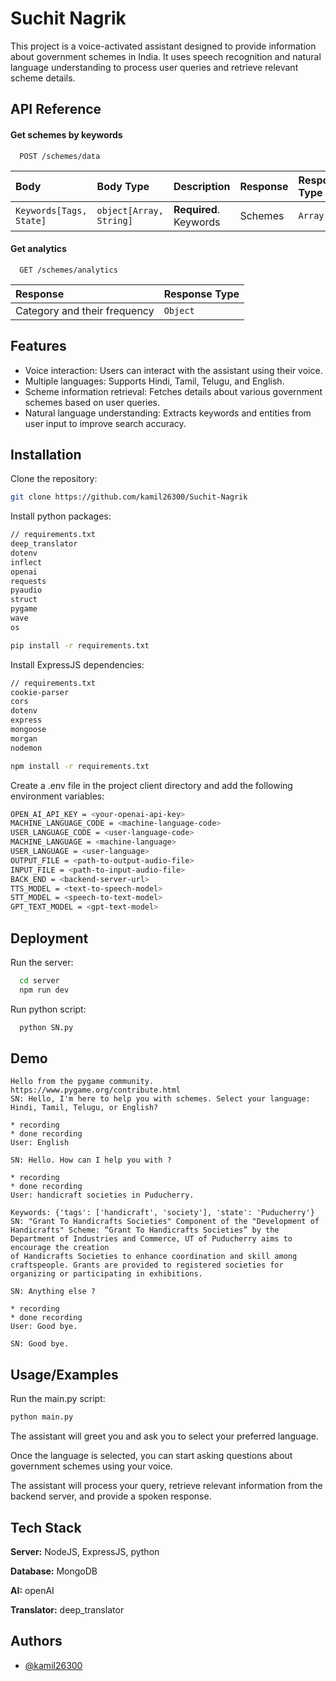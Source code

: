 
# Suchit Nagrik

This project is a voice-activated assistant designed to provide information about government schemes in India. It uses speech recognition and natural language understanding to process user queries and retrieve relevant scheme details.


## API Reference

#### Get schemes by keywords

```http
  POST /schemes/data
```

| Body | Body Type     | Description | Response | Response Type |
| :-------- | :------- | :------------------------- | :--- | :-- |
| `Keywords[Tags, State]` | `object[Array, String]` | **Required**. Keywords | Schemes | `Array`

#### Get analytics

```http
  GET /schemes/analytics
```

| Response | Response Type     |
| :-------- | :------- |
| Category and their frequency      | `Object` | 


## Features

- Voice interaction: Users can interact with the assistant using their voice.
- Multiple languages: Supports Hindi, Tamil, Telugu, and English.
- Scheme information retrieval: Fetches details about various government schemes based on user queries.
- Natural language understanding: Extracts keywords and entities from user input to improve search accuracy.


## Installation

Clone the repository:
```bash
git clone https://github.com/kamil26300/Suchit-Nagrik
```

Install python packages:
```bash
// requirements.txt
deep_translator
dotenv
inflect
openai
requests
pyaudio
struct
pygame
wave
os
```
```bash
pip install -r requirements.txt   
```

Install ExpressJS dependencies:
```bash
// requirements.txt
cookie-parser
cors
dotenv
express
mongoose
morgan
nodemon
```
```bash
npm install -r requirements.txt   
```

Create a .env file in the project client directory and add the following environment variables:   
```bash
OPEN_AI_API_KEY = <your-openai-api-key>
MACHINE_LANGUAGE_CODE = <machine-language-code>
USER_LANGUAGE_CODE = <user-language-code>
MACHINE_LANGUAGE = <machine-language>
USER_LANGUAGE = <user-language>
OUTPUT_FILE = <path-to-output-audio-file>
INPUT_FILE = <path-to-input-audio-file>
BACK_END = <backend-server-url>
TTS_MODEL = <text-to-speech-model>
STT_MODEL = <speech-to-text-model>
GPT_TEXT_MODEL = <gpt-text-model>
```

## Deployment

Run the server:

```bash
  cd server
  npm run dev
```

Run python script:
```bash
  python SN.py
```



## Demo

    Hello from the pygame community. https://www.pygame.org/contribute.html
    SN: Hello, I'm here to help you with schemes. Select your language: Hindi, Tamil, Telugu, or English?

    * recording
    * done recording
    User: English

    SN: Hello. How can I help you with ?

    * recording
    * done recording
    User: handicraft societies in Puducherry.

    Keywords: {'tags': ['handicraft', 'society'], 'state': 'Puducherry'}
    SN: "Grant To Handicrafts Societies" Component of the "Development of Handicrafts" Scheme: “Grant To Handicrafts Societies” by the Department of Industries and Commerce, UT of Puducherry aims to encourage the creation 
    of Handicrafts Societies to enhance coordination and skill among craftspeople. Grants are provided to registered societies for organizing or participating in exhibitions.

    SN: Anything else ?

    * recording
    * done recording
    User: Good bye.

    SN: Good bye.



## Usage/Examples

Run the main.py script:
```bash
python main.py
```

The assistant will greet you and ask you to select your preferred language.

Once the language is selected, you can start asking questions about government schemes using your voice.

The assistant will process your query, retrieve relevant information from the backend server, and provide a spoken response.


## Tech Stack

**Server:** NodeJS, ExpressJS, python

**Database:** MongoDB

**AI:** openAI

**Translator:** deep_translator


## Authors

- [@kamil26300](https://www.github.com/kamil26300)
